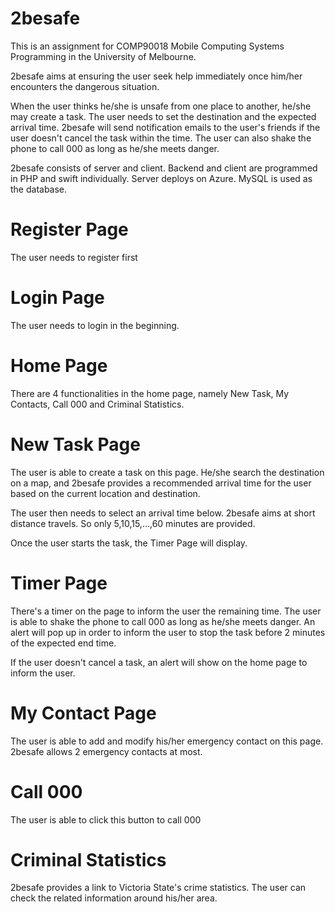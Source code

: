 # 2besafe

This is an assignment for COMP90018 Mobile Computing Systems Programming in the University of Melbourne.

2besafe aims at ensuring the user seek help immediately once him/her encounters the dangerous situation.

When the user thinks he/she is unsafe from one place to another, he/she may create a task. The user needs to set the destination and the expected arrival time. 2besafe will send notification emails to the user's friends if the user doesn't cancel the task within the time. The user can also shake the phone to call 000 as long as he/she meets danger.

2besafe consists of server and client. Backend and client are programmed in PHP and swift individually. Server deploys on Azure. MySQL is used as the database.

# Register Page

The user needs to register first

# Login Page

The user needs to login in the beginning.

# Home Page

There are 4 functionalities in the home page, namely New Task, My Contacts, Call 000 and Criminal Statistics.

# New Task Page

The user is able to create a task on this page. He/she search the destination on a map, and 2besafe provides a recommended arrival time for the user based on the current location and destination.

The user then needs to select an arrival time below. 2besafe aims at short distance travels. So only 5,10,15,...,60 minutes are provided.

Once the user starts the task, the Timer Page will display.

# Timer Page

There's a timer on the page to inform the user the remaining time. The user is able to shake the phone to call 000 as long as he/she meets danger. An alert will pop up in order to inform the user to stop the task before 2 minutes of the expected end time.

If the user doesn't cancel a task, an alert will show on the home page to inform the user.

# My Contact Page

The user is able to add and modify his/her emergency contact on this page. 2besafe allows 2 emergency contacts at most.

# Call 000

The user is able to click this button to call 000

# Criminal Statistics

2besafe provides a link to Victoria State's crime statistics. The user can check the related information around his/her area.
